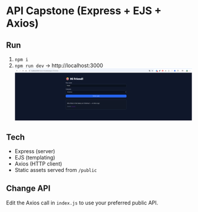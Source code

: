 # API Capstone (Express + EJS + Axios)

## Run
1. `npm i`
2. `npm run dev`  → http://localhost:3000
![alt text](image.png)

## Tech
- Express (server)
- EJS (templating)
- Axios (HTTP client)
- Static assets served from `/public`

## Change API
Edit the Axios call in `index.js` to use your preferred public API.
